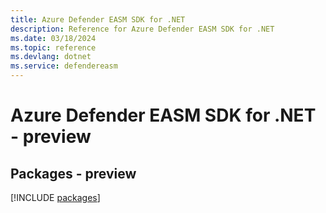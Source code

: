 ```yaml
---
title: Azure Defender EASM SDK for .NET
description: Reference for Azure Defender EASM SDK for .NET
ms.date: 03/18/2024
ms.topic: reference
ms.devlang: dotnet
ms.service: defendereasm
---
```

# Azure Defender EASM SDK for .NET - preview
## Packages - preview
[!INCLUDE [packages](defender-easm-index.md)]